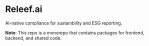 # Releef.ai

AI-native compliance for sustainbility and ESG reporting.

**Note**: This repo is a monorepo that contains packages for frontend, backend, and shared code.
